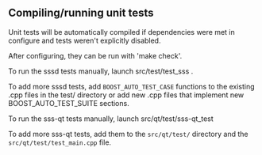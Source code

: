 Compiling/running unit tests
------------------------------------

Unit tests will be automatically compiled if dependencies were met in configure
and tests weren't explicitly disabled.

After configuring, they can be run with 'make check'.

To run the sssd tests manually, launch src/test/test_sss .

To add more sssd tests, add `BOOST_AUTO_TEST_CASE` functions to the existing
.cpp files in the test/ directory or add new .cpp files that
implement new BOOST_AUTO_TEST_SUITE sections.

To run the sss-qt tests manually, launch src/qt/test/sss-qt_test

To add more sss-qt tests, add them to the `src/qt/test/` directory and
the `src/qt/test/test_main.cpp` file.
